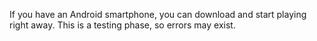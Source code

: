 If you have an Android smartphone, you can download and start playing right away. This is a testing phase, so errors may exist.

